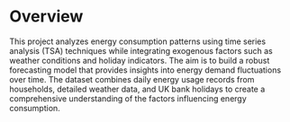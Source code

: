 # **Overview**
This project analyzes energy consumption patterns using time series analysis (TSA) techniques while integrating exogenous factors such as weather conditions and holiday indicators. The aim is to build a robust forecasting model that provides insights into energy demand fluctuations over time. The dataset combines daily energy usage records from households, detailed weather data, and UK bank holidays to create a comprehensive understanding of the factors influencing energy consumption.
